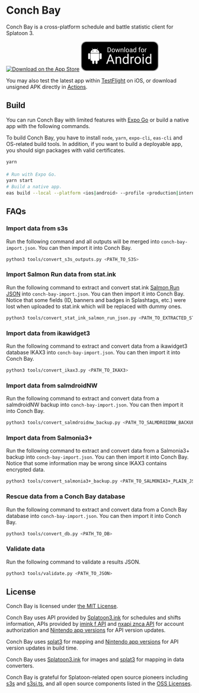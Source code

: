 # Conch Bay

Conch Bay is a cross-platform schedule and battle statistic client for Splatoon 3.

[<img src="https://tools.applemediaservices.com/api/badges/download-on-the-app-store/black/en-us?size=250x83&amp;releaseDate=1673308800?h=f4afffb19e486060195b9cc0bf3fd5f9" alt="Download on the App Store">](https://apps.apple.com/us/app/conch-bay/id1659268579) [<img src="assets/download-for-android.svg" alt="Download for Android">](https://github.com/zhxie/conch-bay/releases/download/v1.8.2/conch-bay-1.8.2-android-unsigned.apk)

You may also test the latest app within [TestFlight](https://testflight.apple.com/join/JzrEy6eY) on iOS, or download unsigned APK directly in [Actions](https://github.com/zhxie/conch-bay/actions/workflows/build.yaml).

## Build

You can run Conch Bay with limited features with [Expo Go](https://expo.dev/client) or build a native app with the following commands.

To build Conch Bay, you have to install `node`, `yarn`, `expo-cli`, `eas-cli` and OS-related build tools. In addition, if you want to build a deployable app, you should sign packages with valid certificates.

```sh
yarn

# Run with Expo Go.
yarn start
# Build a native app.
eas build --local --platform <ios|android> --profile <production|internal|development|preview>
```

## FAQs

### Import data from s3s

Run the following command and all outputs will be merged into `conch-bay-import.json`. You can then import it into Conch Bay.

```sh
python3 tools/convert_s3s_outputs.py <PATH_TO_S3S>
```

### Import Salmon Run data from stat.ink

Run the following command to extract and convert stat.ink [Salmon Run JSON](https://stat.ink/user/download3?type=salmon-json) into `conch-bay-import.json`. You can then import it into Conch Bay. Notice that some fields (ID, banners and badges in Splashtags, etc.) were lost when uploaded to stat.ink which will be replaced with dummy ones.

```sh
python3 tools/convert_stat_ink_salmon_run_json.py <PATH_TO_EXTRACTED_STAT_INK_SALMON_RUN_JSON>
```

### Import data from ikawidget3

Run the following command to extract and convert data from a ikawidget3 database IKAX3 into `conch-bay-import.json`. You can then import it into Conch Bay.

```sh
python3 tools/convert_ikax3.py <PATH_TO_IKAX3>
```

### Import data from salmdroidNW

Run the following command to extract and convert data from a salmdroidNW backup into `conch-bay-import.json`. You can then import it into Conch Bay.

```sh
python3 tools/convert_salmdroidnw_backup.py <PATH_TO_SALMDROIDNW_BACKUP>
```

### Import data from Salmonia3+

Run the following command to extract and convert data from a Salmonia3+ backup into `conch-bay-import.json`. You can then import it into Conch Bay. Notice that some information may be wrong since IKAX3 contains encrypted data.

```sh
python3 tools/convert_salmonia3+_backup.py <PATH_TO_SALMONIA3+_PLAIN_JSON_BACKUP>
```

### Rescue data from a Conch Bay database

Run the following command to extract and convert data from a Conch Bay database into `conch-bay-import.json`. You can then import it into Conch Bay.

```sh
python3 tools/convert_db.py <PATH_TO_DB>
```

### Validate data

Run the following command to validate a results JSON.

```sh
python3 tools/validate.py <PATH_TO_JSON>
```

## License

Conch Bay is licensed under [the MIT License](/LICENSE).

Conch Bay uses API provided by [Splatoon3.ink](https://splatoon3.ink/) for schedules and shifts information, APIs provided by [imink f API](https://github.com/imink-app/f-API) and [nxapi znca API](https://github.com/samuelthomas2774/nxapi-znca-api/) for account authorization and [Nintendo app versions](https://github.com/nintendoapis/nintendo-app-versions) for API version updates.

Conch Bay uses [splat3](https://github.com/Leanny/splat3) for mapping and [Nintendo app versions](https://github.com/nintendoapis/nintendo-app-versions) for API version updates in build time.

Conch Bay uses [Splatoon3.ink](https://splatoon3.ink/) for images and [splat3](https://github.com/Leanny/splat3) for mapping in data converters.

Conch Bay is grateful for Splatoon-related open source pioneers including [s3s](https://github.com/frozenpandaman/s3s) and [s3si.ts](https://github.com/spacemeowx2/s3si.ts), and all open source components listed in the [OSS Licenses](https://github.com/zhxie/conch-bay/wiki/OSS-Licenses).
